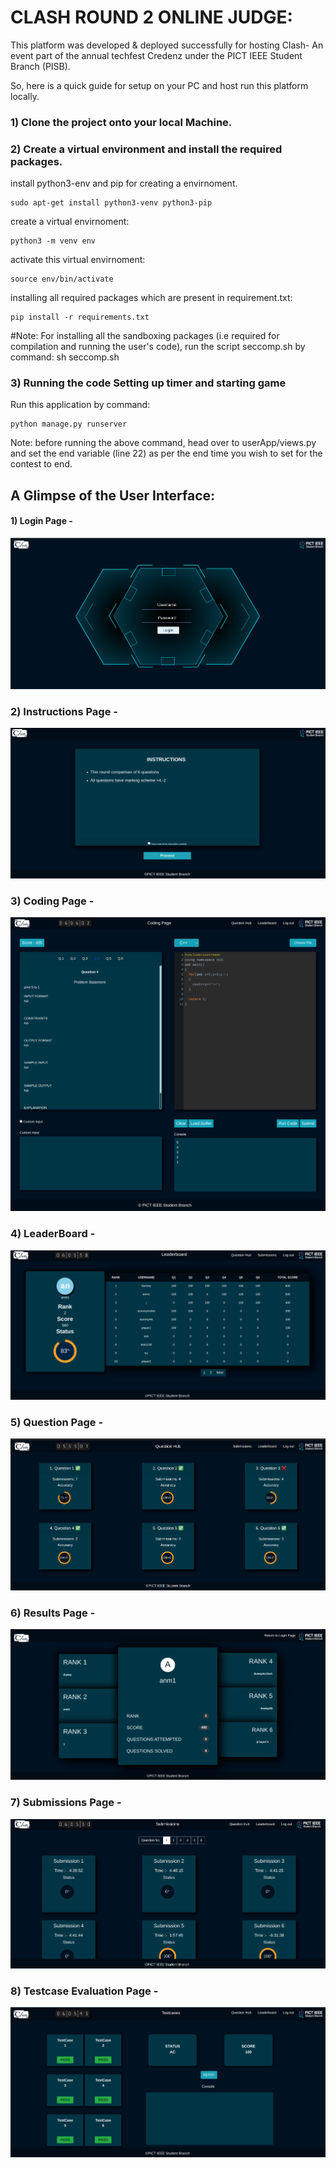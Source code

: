 # CLASH ROUND 2 ONLINE JUDGE:
<p> This platform was developed & deployed successfully for hosting Clash- An event part of the annual techfest Credenz under the PICT IEEE Student Branch (PISB).</p>
<p>

So, here is a quick guide for setup on your PC and host run this platform locally.

### 1) Clone the project onto your local Machine.

### 2) Create a virtual environment and install the required packages.

install python3-env and pip for creating a envirnoment.

	sudo apt-get install python3-venv python3-pip

create a virtual envirnoment:

	python3 -m venv env

activate this virtual envirnoment:

	source env/bin/activate

installing all required packages which are present in requirement.txt:

	pip install -r requirements.txt
#Note:
For installing all the sandboxing packages (i.e required for compilation and running the user's code), run the script seccomp.sh by command:
sh seccomp.sh


### 3) Running the code Setting up timer and starting game

Run this application by command:

	python manage.py runserver

Note: before running the above command, head over to userApp/views.py and set the end variable (line 22) as per the end time you wish to set for the contest to end.


</p>
</details>

## A Glimpse of the User Interface:
#### 1) Login Page -
![Login Page](./screenshots/login.png)

### 2) Instructions Page -
![Instructions Page](./screenshots/instructions.png)

### 3) Coding Page -
![codingpage.png](./screenshots/codingpage.png)

### 4) LeaderBoard -
![leaderboard.png](./screenshots/leaderboard.png)

### 5) Question Page -
![questionhub.png](./screenshots/questionhub.png)

### 6) Results Page -
![resultpage.png](./screenshots/resultpage.png)

### 7) Submissions Page -
![submissions.png](./screenshots/submissions.png)

### 8) Testcase Evaluation Page -
![testcases.png](./screenshots/testcases.png)
